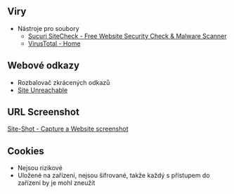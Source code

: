 ## Viry
- Nástroje pro soubory
	- [Sucuri SiteCheck - Free Website Security Check & Malware Scanner](https://sitecheck.sucuri.net/)
	- [VirusTotal - Home](https://www.virustotal.com/gui/home/upload)

## Webové odkazy
- Rozbalovač zkrácených odkazů
- [Site Unreachable](https://urlexpander.net/)

## URL Screenshot
 [Site-Shot - Capture a Website screenshot](https://www.site-shot.com/)

## Cookies
- Nejsou rizikové
- Uložené na zařízení, nejsou šifrované, takže každý s přístupem do zařízení by je mohl zneužít